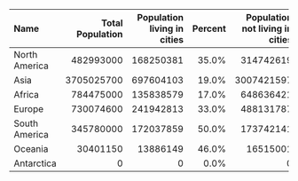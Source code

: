|Name |Total Population |Population living in cities |Percent| Population not living in cities | Percentage | 
| :--- | ---: | ---: | ------------------------------: | ---: | -------------------------------: |
| North America | 482993000 | 168250381 | 35.0% | 314742619 | 65.0% |
| Asia | 3705025700 | 697604103 | 19.0% | 3007421597 | 81.0% |
| Africa | 784475000 | 135838579 | 17.0% | 648636421 | 83.0% |
| Europe | 730074600 | 241942813 | 33.0% | 488131787 | 67.0% |
| South America | 345780000 | 172037859 | 50.0% | 173742141 | 50.0% |
| Oceania | 30401150 | 13886149 | 46.0% | 16515001 | 54.0% |
| Antarctica | 0 | 0 | 0.0% | 0 | 0.0% |
